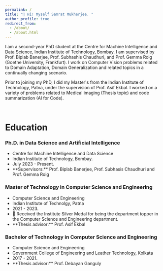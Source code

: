 ```yaml
---
permalink: /
title: "👋 Hi! Myself Samrat Mukherjee. "
author_profile: true
redirect_from: 
  - /about/
  - /about.html
---
```

I am a second-year PhD student at the Centre for Machine Intelligence and Data Science, Indian Institute of Technology, Bombay.
I am supervised by Prof. Biplab Banerjee, Prof. Subhashis Chaudhuri, and Prof. Gemma Roig (Goethe University, Frankfurt). I work on Computer Vision problems related to Domain Adaptation, Domain Generalization and related topics in a continually changing scenario.

Prior to joining my PhD, I did my Master's from the Indian Institute of Technology, Patna, under the supervision of Prof. Asif Ekbal. I worked on a variety of problems related to Medical imaging (Thesis topic) and code summarization (AI for Code). 


<P> <br> </P>

# Education

<h3> Ph.D. in Data Science and Artificial Intelligence </h3>
  <ul>
    <li> Centre for Machine Intelligence and Data Science </li>
    <li> Indian Institute of Technology, Bombay. </li>
    <li> July 2023 - Present. </li>
    <li> **Supervisors:** Prof. Biplab Banerjee, Prof. Subhasis Chaudhuri and Prof. Gemma Roig </li>
  </ul>

<h3> Master of Technology in Computer Science and Engineering </h3>
<ul>
  <li> Computer Science and Engineering</li>
  <li> Indian Institute of Technolgy, Patna </li>
  <li> 2021 - 2023. </li>
  <li>  🥈 Received the Institute Silver Medal for being the department topper in the Computer Science and Engineering department. </li>
  <li> **Thesis advisor:** Prof. Asif Ekbal</li>
</ul>
  
<h3> Bachelor of Technology in Computer Science and Engineering </h3>
  <ul>
    <li> Computer Science and Engineering </li>
    <li> Government College of Engineering and Leather Technology, Kolkata </li>
    <li> 2017 - 2021. </li>
    <li> **Thesis advisor:** Prof. Debayan Ganguly </li>
  </ul>
  
  
  
  
